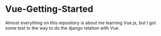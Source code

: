 # Vue-Getting-Started

Almost everything on this repository is about me learning Vue.js, but I got some test to the way to do the django relation with Vue.
